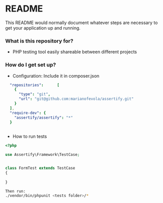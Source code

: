 # README #

This README would normally document whatever steps are necessary to get your application up and running.

### What is this repository for? ###

* PHP testing tool easily shareable between different projects 

### How do I get set up? ###

* Configuration:
Include it in composer.json
```yaml
  "repositories":      [
    {
      "type": "git",
      "url": "git@github.com:marianofevola/assertify.git"
    }
  ],
  "require-dev": {
    "assertify/assertify": "*"
  }
  
```
* How to run tests
```php
<?php

use Assertify\Framework\TestCase;


class FormTest extends TestCase
{
  
}
```

```bash
Then run:
./vendor/bin/phpunit <tests folder>/*
```
